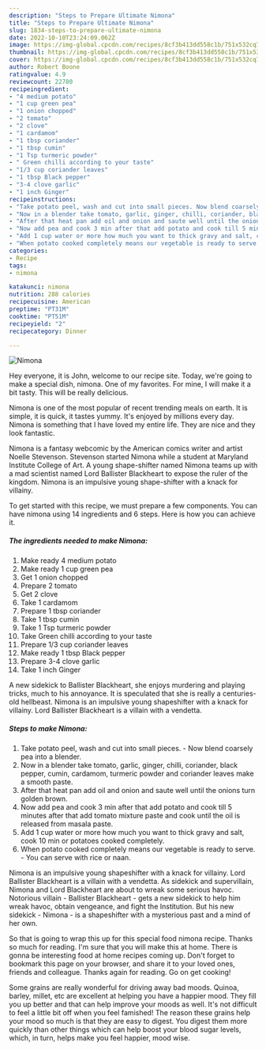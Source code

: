 ```yaml
---
description: "Steps to Prepare Ultimate Nimona"
title: "Steps to Prepare Ultimate Nimona"
slug: 1834-steps-to-prepare-ultimate-nimona
date: 2022-10-10T23:24:09.062Z
image: https://img-global.cpcdn.com/recipes/8cf3b413dd558c1b/751x532cq70/nimona-recipe-main-photo.jpg
thumbnail: https://img-global.cpcdn.com/recipes/8cf3b413dd558c1b/751x532cq70/nimona-recipe-main-photo.jpg
cover: https://img-global.cpcdn.com/recipes/8cf3b413dd558c1b/751x532cq70/nimona-recipe-main-photo.jpg
author: Robert Boone
ratingvalue: 4.9
reviewcount: 22780
recipeingredient:
- "4 medium potato"
- "1 cup green pea"
- "1 onion chopped"
- "2 tomato"
- "2 clove"
- "1 cardamom"
- "1 tbsp coriander"
- "1 tbsp cumin"
- "1 Tsp turmeric powder"
- " Green chilli according to your taste"
- "1/3 cup coriander leaves"
- "1 tbsp Black pepper"
- "3-4 clove garlic"
- "1 inch Ginger"
recipeinstructions:
- "Take potato peel, wash and cut into small pieces. Now blend coarsely pea into a blender."
- "Now in a blender take tomato, garlic, ginger, chilli, coriander, black pepper, cumin, cardamom, turmeric powder and coriander leaves make a smooth paste."
- "After that heat pan add oil and onion and saute well until the onions turn golden brown."
- "Now add pea and cook 3 min after that add potato and cook till 5 minutes after that add tomato mixture paste and cook until the oil is released from masala paste."
- "Add 1 cup water or more how much you want to thick gravy and salt, cook 10 min or potatoes cooked completely."
- "When potato cooked completely means our vegetable is ready to serve. You can serve with rice or naan."
categories:
- Recipe
tags:
- nimona

katakunci: nimona 
nutrition: 288 calories
recipecuisine: American
preptime: "PT31M"
cooktime: "PT51M"
recipeyield: "2"
recipecategory: Dinner

---
```



![Nimona](https://img-global.cpcdn.com/recipes/8cf3b413dd558c1b/751x532cq70/nimona-recipe-main-photo.jpg)

Hey everyone, it is John, welcome to our recipe site. Today, we're going to make a special dish, nimona. One of my favorites. For mine, I will make it a bit tasty. This will be really delicious.

Nimona is one of the most popular of recent trending meals on earth. It is simple, it is quick, it tastes yummy. It's enjoyed by millions every day. Nimona is something that I have loved my entire life. They are nice and they look fantastic.

Nimona is a fantasy webcomic by the American comics writer and artist Noelle Stevenson. Stevenson started Nimona while a student at Maryland Institute College of Art. A young shape-shifter named Nimona teams up with a mad scientist named Lord Ballister Blackheart to expose the ruler of the kingdom. Nimona is an impulsive young shape-shifter with a knack for villainy.


To get started with this recipe, we must prepare a few components. You can have nimona using 14 ingredients and 6 steps. Here is how you can achieve it.

<!--inarticleads1-->

##### The ingredients needed to make Nimona:

1. Make ready 4 medium potato
1. Make ready 1 cup green pea
1. Get 1 onion chopped
1. Prepare 2 tomato
1. Get 2 clove
1. Take 1 cardamom
1. Prepare 1 tbsp coriander
1. Take 1 tbsp cumin
1. Take 1 Tsp turmeric powder
1. Take  Green chilli according to your taste
1. Prepare 1/3 cup coriander leaves
1. Make ready 1 tbsp Black pepper
1. Prepare 3-4 clove garlic
1. Take 1 inch Ginger


A new sidekick to Ballister Blackheart, she enjoys murdering and playing tricks, much to his annoyance. It is speculated that she is really a centuries-old hellbeast. Nimona is an impulsive young shapeshifter with a knack for villainy. Lord Ballister Blackheart is a villain with a vendetta. 

<!--inarticleads2-->

##### Steps to make Nimona:

1. Take potato peel, wash and cut into small pieces. - Now blend coarsely pea into a blender.
1. Now in a blender take tomato, garlic, ginger, chilli, coriander, black pepper, cumin, cardamom, turmeric powder and coriander leaves make a smooth paste.
1. After that heat pan add oil and onion and saute well until the onions turn golden brown.
1. Now add pea and cook 3 min after that add potato and cook till 5 minutes after that add tomato mixture paste and cook until the oil is released from masala paste.
1. Add 1 cup water or more how much you want to thick gravy and salt, cook 10 min or potatoes cooked completely.
1. When potato cooked completely means our vegetable is ready to serve. - You can serve with rice or naan.


Nimona is an impulsive young shapeshifter with a knack for villainy. Lord Ballister Blackheart is a villain with a vendetta. As sidekick and supervillain, Nimona and Lord Blackheart are about to wreak some serious havoc. Notorious villain - Ballister Blackheart - gets a new sidekick to help him wreak havoc, obtain vengeance, and fight the Institution. But his new sidekick - Nimona - is a shapeshifter with a mysterious past and a mind of her own. 

So that is going to wrap this up for this special food nimona recipe. Thanks so much for reading. I'm sure that you will make this at home. There is gonna be interesting food at home recipes coming up. Don't forget to bookmark this page on your browser, and share it to your loved ones, friends and colleague. Thanks again for reading. Go on get cooking!

Some grains are really wonderful for driving away bad moods. Quinoa, barley, millet, etc are excellent at helping you have a happier mood. They fill you up better and that can help improve your moods as well. It's not difficult to feel a little bit off when you feel famished! The reason these grains help your mood so much is that they are easy to digest. You digest them more quickly than other things which can help boost your blood sugar levels, which, in turn, helps make you feel happier, mood wise.
